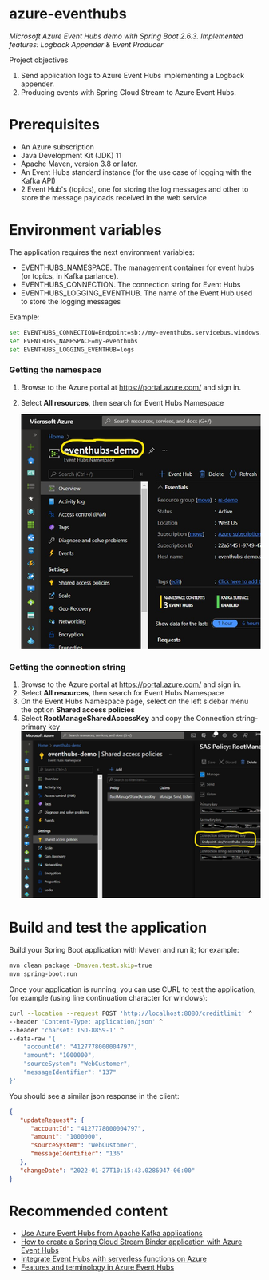 # azure-eventhubs
*Microsoft Azure Event Hubs demo with Spring Boot 2.6.3. Implemented features: Logback Appender & Event Producer*

Project objectives
1. Send application logs to Azure Event Hubs implementing a Logback appender.
2. Producing events with Spring Cloud Stream to Azure Event Hubs.

# Prerequisites
* An Azure subscription
* Java Development Kit (JDK) 11
* Apache Maven, version 3.8 or later.
* An Event Hubs standard instance (for the use case of logging with the Kafka API)
* 2 Event Hub's (topics), one for storing the log messages and other to store the message payloads received in the web service 

# Environment variables
The application requires the next environment variables:
* EVENTHUBS_NAMESPACE. The management container for event hubs (or topics, in Kafka parlance).
* EVENTHUBS_CONNECTION. The connection string for Event Hubs
* EVENTHUBS_LOGGING_EVENTHUB. The name of the Event Hub used to store the logging messages

Example:
~~~bash
set EVENTHUBS_CONNECTION=Endpoint=sb://my-eventhubs.servicebus.windows.net/;SharedAccessKeyName=RootManageSharedAccessKey;SharedAccessKey=aabbccddeeffgghhhiii= 
set EVENTHUBS_NAMESPACE=my-eventhubs
set EVENTHUBS_LOGGING_EVENTHUB=logs
~~~
### Getting the namespace
1. Browse to the Azure portal at https://portal.azure.com/ and sign in.
2. Select **All resources**, then search for Event Hubs Namespace

   ![namespace](./docs/event-hubs-namespace.jpg)

### Getting the connection string
1. Browse to the Azure portal at https://portal.azure.com/ and sign in.
2. Select **All resources**, then search for Event Hubs Namespace
3. On the Event Hubs Namespace page, select on the left sidebar menu the option **Shared access policies**
4. Select **RootManageSharedAccessKey** and copy the Connection string-primary key
   ![connection-string](./docs/event-hubs-connectionstring.jpg)

# Build and test the application

Build your Spring Boot application with Maven and run it; for example:
~~~bash
mvn clean package -Dmaven.test.skip=true
mvn spring-boot:run
~~~

Once your application is running, you can use CURL to test the application, for example (using line continuation character for windows):
~~~bash
curl --location --request POST 'http://localhost:8080/creditlimit' ^
--header 'Content-Type: application/json' ^
--header 'charset: ISO-8859-1' ^
--data-raw '{
    "accountId": "4127778000004797",
    "amount": "1000000",
    "sourceSystem": "WebCustomer",
    "messageIdentifier": "137"
}'
~~~

You should see a similar json response in the client:
~~~json
{
   "updateRequest": {
      "accountId": "4127778000004797",
      "amount": "1000000",
      "sourceSystem": "WebCustomer",
      "messageIdentifier": "136"
   },
   "changeDate": "2022-01-27T10:15:43.0286947-06:00"
}
~~~


# Recommended content
* [Use Azure Event Hubs from Apache Kafka applications](https://docs.microsoft.com/en-us/azure/event-hubs/event-hubs-for-kafka-ecosystem-overview)
* [How to create a Spring Cloud Stream Binder application with Azure Event Hubs](https://docs.microsoft.com/en-us/azure/developer/java/spring-framework/configure-spring-cloud-stream-binder-java-app-azure-event-hub)
* [Integrate Event Hubs with serverless functions on Azure](https://docs.microsoft.com/en-us/azure/architecture/serverless/event-hubs-functions/event-hubs-functions)
* [Features and terminology in Azure Event Hubs](https://docs.microsoft.com/en-us/azure/event-hubs/event-hubs-features)
